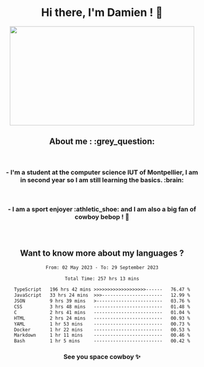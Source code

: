 <div align="center">
<h1>Hi there, I'm Damien ! 👋 </h1>
<img src="https://media.giphy.com/media/11KzOet1ElBDz2/giphy.gif" width="480" height="258" /> 
 <h2>About me : :grey_question: </h2>
 <br>
<h3>- I'm a student at the computer science IUT of Montpellier, I am in second year so I am still learning the basics. :brain: </h3>
 <br>
<h3>- I am a sport enjoyer :athletic_shoe: and I am also a big fan of cowboy bebop ! 🤠 <h3>
 <br>
 
  <h2>Want to know more about my languages ?</h2>

 <!--START_SECTION:waka-->

```txt
From: 02 May 2023 - To: 29 September 2023

Total Time: 257 hrs 13 mins

TypeScript   196 hrs 42 mins >>>>>>>>>>>>>>>>>>>------   76.47 %
JavaScript   33 hrs 24 mins  >>>----------------------   12.99 %
JSON         9 hrs 39 mins   >------------------------   03.76 %
CSS          3 hrs 48 mins   -------------------------   01.48 %
C            2 hrs 41 mins   -------------------------   01.04 %
HTML         2 hrs 24 mins   -------------------------   00.93 %
YAML         1 hr 53 mins    -------------------------   00.73 %
Docker       1 hr 22 mins    -------------------------   00.53 %
Markdown     1 hr 11 mins    -------------------------   00.46 %
Bash         1 hr 5 mins     -------------------------   00.42 %
```

<!--END_SECTION:waka-->
 
 
 <!--
 <p align="center">
           <img src="https://wakatime.com/share/@b21fb822-1b1e-4a56-b3ac-d647f03795fd/3d8fc332-54a6-4d29-9469-965955d6e018.svg"/>
 </p>
 <p align="center">
  <img src="https://wakatime.com/share/@b21fb822-1b1e-4a56-b3ac-d647f03795fd/5d7b153c-4137-40c1-8270-25e516f9619c.svg"/>
 </p>
 -->
 
<h3> See you space cowboy ✨ </h3>

</div>


 

